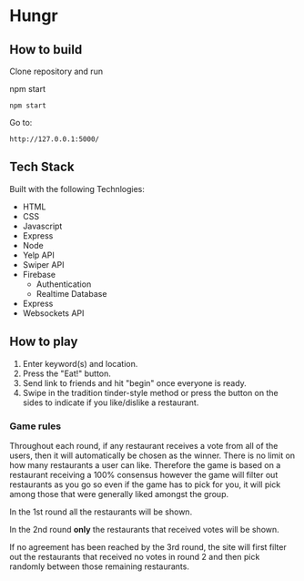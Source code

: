 # Hungr

## How to build

Clone repository and run

npm start

```
npm start
```

Go to:

```
http://127.0.0.1:5000/
```

## Tech Stack
Built with the following Technlogies:
<ul>  
<li>HTML</li>  
<li>CSS</li>  
<li>Javascript</li>  
<li>Express</li>
<li>Node</li>
<li>Yelp API</li>
<li>Swiper API</li>
<li>Firebase
<ul>  
<li>Authentication</li>  
<li>Realtime Database</li>  
</ul>  
</li>
<li>Express</li>  
<li>Websockets API</li>
</ul>

## How to play
1. Enter keyword(s) and location. 
2. Press the "Eat!" button.
3. Send link to friends and hit "begin" once everyone is ready.
4. Swipe in the tradition tinder-style method or press the button on the sides to indicate if you like/dislike a restaurant.
### Game rules
Throughout each round, if any restaurant receives a vote from all of the users, then it will automatically be chosen as the winner. 
There is no limit on how many restaurants a user can like. 
Therefore the game is based on a restaurant receiving a 100% consensus however the game will filter out restaurants as you go so even if the game has to pick for you, it will pick among those that were generally liked amongst the group.

In the 1st round all the restaurants will be shown.

In the 2nd round **only** the restaurants that received votes will be shown.

If no agreement has been reached by the 3rd round, the site will first filter out the restaurants that received no votes in round 2 and then pick randomly between those remaining restaurants.